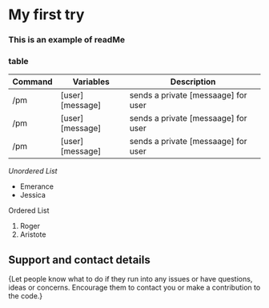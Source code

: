 # My first try
### This is an example of readMe

### table
| Command |   Variables      | Description                         |
|---------|------------------|-------------------------------------|
| /pm     | [user][message]  | sends a private [messaage] for user |
| /pm     | [user][message]  | sends a private [messaage] for user |
| /pm     | [user][message]  | sends a private [messaage] for user |


*Unordered List*


- Emerance
- Jessica

Ordered List

1. Roger
2. Aristote

## Support and contact details
{Let people know what to do if they run into any issues or have questions, ideas or concerns.  Encourage them to contact you or make a contribution to the code.}